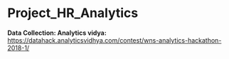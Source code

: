 # Project_HR_Analytics

**Data Collection: Analytics vidya:** https://datahack.analyticsvidhya.com/contest/wns-analytics-hackathon-2018-1/
